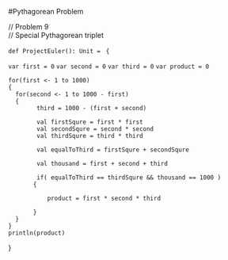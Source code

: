 
#Pythagorean Problem


// Problem 9  
// Special Pythagorean triplet  
    
 `def ProjectEuler(): Unit = `
 `{`
    
   `var first = 0`
   `var second = 0`
   `var third = 0`
   `var product = 0`
    
    for(first <- 1 to 1000)  
    {  
      for(second <- 1 to 1000 - first)  
      {     
            third = 1000 - (first + second)  
            
            val firstSqure = first * first  
            val secondSqure = second * second  
            val thirdSqure = third * third  
            
            val equalToThird = firstSqure + secondSqure  
                        
            val thousand = first + second + third  
            
            if( equalToThird == thirdSqure && thousand == 1000 )  
           {  
              
               product = first * second * third  
              
           }  
      }   
    }    
    println(product)    
  }  
